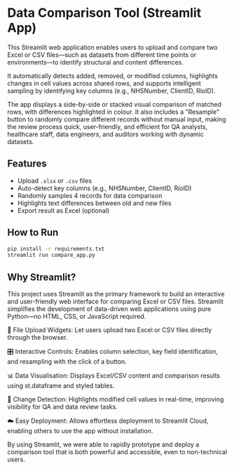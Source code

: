 # Data Comparison Tool (Streamlit App)

This Streamlit web application enables users to upload and compare two Excel or CSV files—such as datasets from different time points or environments—to identify structural and content differences. 

It automatically detects added, removed, or modified columns, highlights changes in cell values across shared rows, and supports intelligent sampling by identifying key columns (e.g., NHSNumber, ClientID, RioID). 

The app displays a side-by-side or stacked visual comparison of matched rows, with differences highlighted in colour. It also includes a "Resample" button to randomly compare different records without manual input, making the review process quick, user-friendly, and efficient for QA analysts, healthcare staff, data engineers, and auditors working with dynamic datasets.

## Features
- Upload `.xlsx` or `.csv` files
- Auto-detect key columns (e.g., NHSNumber, ClientID, RioID)
- Randomly samples 4 records for data comparison
- Highlights text differences between old and new files
- Export result as Excel (optional)

## How to Run

```bash
pip install -r requirements.txt
streamlit run compare_app.py
```

## Why Streamlit?

This project uses Streamlit as the primary framework to build an interactive and user-friendly web interface for comparing Excel or CSV files. Streamlit simplifies the development of data-driven web applications using pure Python—no HTML, CSS, or JavaScript required.


📁 File Upload Widgets:	Let users upload two Excel or CSV files directly through the browser.

🎛️ Interactive Controls:	Enables column selection, key field identification, and resampling with the click of a button.

📊 Data Visualisation: 	Displays Excel/CSV content and comparison results using st.dataframe and styled tables.

🎯 Change Detection:	Highlights modified cell values in real-time, improving visibility for QA and data review tasks.

☁️ Easy Deployment: Allows effortless deployment to Streamlit Cloud, enabling others to use the app without installation.


By using Streamlit, we were able to rapidly prototype and deploy a comparison tool that is both powerful and accessible, even to non-technical users.
